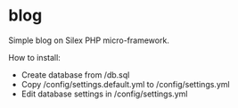 blog
====

Simple blog on Silex PHP micro-framework.

How to install:
* Create database from /db.sql
* Copy /config/settings.default.yml to /config/settings.yml
* Edit database settings in /config/settings.yml
